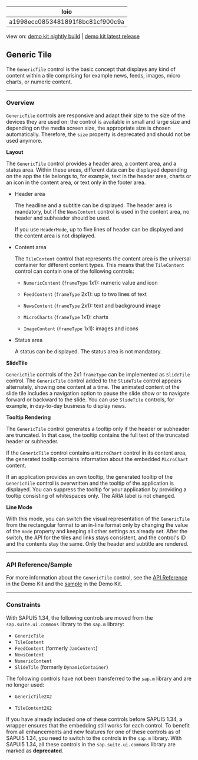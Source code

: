 <!-- loioa1998ecc0853481891f8bc81cf900c9a -->

| loio |
| -----|
| a1998ecc0853481891f8bc81cf900c9a |

<div id="loio">

view on: [demo kit nightly build](https://openui5nightly.hana.ondemand.com/#/topic/a1998ecc0853481891f8bc81cf900c9a) | [demo kit latest release](https://openui5.hana.ondemand.com/#/topic/a1998ecc0853481891f8bc81cf900c9a)</div>

## Generic Tile

The `GenericTile` control is the basic concept that displays any kind of content within a tile comprising for example news, feeds, images, micro charts, or numeric content.

***

### Overview

`GenericTile` controls are responsive and adapt their size to the size of the devices they are used on: the control is available in small and large size and depending on the media screen size, the appropriate size is chosen automatically. Therefore, the `size` property is deprecated and should not be used anymore.

**Layout**

The `GenericTile` control provides a header area, a content area, and a status area. Within these areas, different data can be displayed depending on the app the tile belongs to, for example, text in the header area, charts or an icon in the content area, or text only in the footer area.

-   Header area

    The headline and a subtitle can be displayed. The header area is mandatory, but if the `NewsContent` control is used in the content area, no header and subheader should be used.

    If you use `HeaderMode`, up to five lines of header can be displayed and the content area is not displayed.

-   Content area

    The `TileContent` control that represents the content area is the universal container for different content types. This means that the `TileContent` control can contain one of the following controls:

    -   `NumericContent` \(`frameType` 1x1\): numeric value and icon

    -   `FeedContent` \(`frameType` 2x1\): up to two lines of text

    -   `NewsContent` \(`frameType` 2x1\): text and background image

    -   `MicroCharts` \(`frameType` 1x1\): charts

    -   `ImageContent` \(`frameType` 1x1\): images and icons

-   Status area

    A status can be displayed. The status area is not mandatory.


**SlideTile**

`GenericTile` controls of the 2x1 `frameType` can be implemented as `SlideTile` control. The `GenericTile` control added to the `SlideTile` control appears alternately, showing one content at a time. The animated content of the slide tile includes a navigation option to pause the slide show or to navigate forward or backward to the slide. You can use `SlideTile` controls, for example, in day-to-day business to display news.

**Tooltip Rendering**

The `GenericTile` control generates a tooltip only if the header or subheader are truncated. In that case, the tooltip contains the full text of the truncated header or subheader.

If the `GenericTile` control contains a `MicroChart` control in its content area, the generated tooltip contains information about the embedded `MicroChart` content.

If an application provides an own tooltip, the generated tooltip of the `GenericTile` control is overwritten and the tooltip of the application is displayed. You can suppress the tooltip for your application by providing a tooltip consisting of whitespaces only. The ARIA label is not changed.

**Line Mode**

With this mode, you can switch the visual representation of the `GenericTile` from the rectangular format to an in-line format only by changing the value of the `mode` property and keeping all other settings as already set. After the switch, the API for the tiles and links stays consistent, and the control's ID and the contents stay the same. Only the header and subtitle are rendered.

***

### API Reference/Sample

For more information about the `GenericTile` control, see the [API Reference](https://openui5.hana.ondemand.com/#docs/api/symbols/sap.m.GenericTile.html) in the Demo Kit and the [sample](https://openui5.hana.ondemand.com/explored.html#/entity/sap.m.GenericTile/samples) in the Demo Kit.

***

### Constraints

With SAPUI5 1.34, the following controls are moved from the `sap.suite.ui.commons` library to the `sap.m` library:

-   `GenericTile`
-   `TileContent`
-   `FeedContent` \(formerly `JamContent`\)
-   `NewsContent`
-   `NumericContent`
-   `SlideTile` \(formerly `DynamicContainer`\)

The following controls have not been transferred to the `sap.m` library and are no longer used:

-   `GenericTile2X2`

-   `TileContent2X2`


If you have already included one of these controls before SAPUI5 1.34, a wrapper ensures that the embedding still works for each control. To benefit from all enhancements and new features for one of these controls as of SAPUI5 1.34, you need to switch to the controls in the `sap.m` library. With SAPUI5 1.34, all these controls in the `sap.suite.ui.commons` library are marked as **deprecated**.

